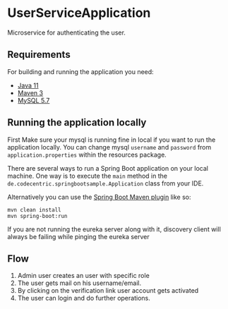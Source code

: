 # UserServiceApplication
Microservice for authenticating the user.

  ## Requirements

For building and running the application you need:

- [Java 11](https://www.oracle.com/in/java/technologies/javase/jdk11-archive-downloads.html)
- [Maven 3](https://maven.apache.org)
- [MySQL 5.7](https://dev.mysql.com/downloads/mysql/5.7.html)

## Running the application locally

First Make sure your mysql is running fine in local if you want to run the application locally. You can change mysql `username` and `password` from `application.properties` within the resources package.

There are several ways to run a Spring Boot application on your local machine. One way is to execute the `main` method in the `de.codecentric.springbootsample.Application` class from your IDE.

Alternatively you can use the [Spring Boot Maven plugin](https://docs.spring.io/spring-boot/docs/current/reference/html/build-tool-plugins-maven-plugin.html) like so:

```shell
mvn clean install
mvn spring-boot:run
```

If you are not running the eureka server along with it, discovery client will always be failing while pinging the eureka server

## Flow

1. Admin user creates an user with specific role
2. The user gets mail on his username/email.
3. By clicking on the verification link user account gets activated
4. The user can login and do further operations.

